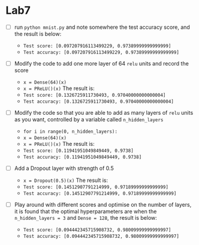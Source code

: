 # Lab7


- [ ] run ``python mnist.py`` and note somewhere the test accuracy score, and the result is below:
    * `Test score: [0.097207916113499229, 0.97389999999999999]`
    * `Test accuracy: [0.097207916113499229, 0.97389999999999999]`
- [ ] Modify the code to add one more layer of 64 ``relu`` units and record the score
    * `x = Dense(64)(x)`
    * `x = PReLU()(x)`
The result is:
    * `Test score: [0.1326725911730493, 0.97040000000000004]`
    * `Test accuracy: [0.1326725911730493, 0.97040000000000004]`
	
- [ ] Modify the code so that you are able to add as many layers of ``relu`` units as you want, controlled by a variable called ``n_hidden_layers``
    * `for i in range(0, n_hidden_layers):` 
    * `x = Dense(64)(x)`
    * `x = PReLU()(x)`
The result is:
    * `Test score: [0.11941951049849449, 0.9738]`
    * `Test accuracy: [0.11941951049849449, 0.9738]`
- [ ] Add a Dropout layer with strength of 0.5
    * `x = Dropout(0.5)(x)`
The result is:
    * `Test score: [0.14512907791214999, 0.97189999999999999]`
    * `Test accuracy: [0.14512907791214999, 0.97189999999999999]`
- [ ] Play around with different scores and optimise on the number of layers, it is found that the optimal hyperparameters are when the `n_hidden_layers = 3` and `Dense = 128`, the result is below:
    * `Test score: [0.094442345715908732, 0.98009999999999997]`
    * `Test accuracy: [0.094442345715908732, 0.98009999999999997]`
